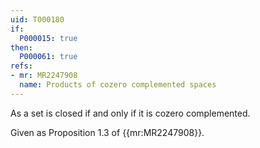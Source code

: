 ```yaml
---
uid: T000180
if:
  P000015: true
then:
  P000061: true
refs:
- mr: MR2247908
  name: Products of cozero complemented spaces
---
```


As a set is closed if and only if it is cozero complemented.

Given as Proposition 1.3 of {{mr:MR2247908}}.
